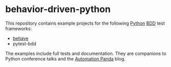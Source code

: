 # behavior-driven-python
This repository contains example projects for the following
[Python](https://automationpanda.com/python/)
[BDD](https://automationpanda.com/bdd/) test frameworks:

* [behave](http://behave.readthedocs.io/en/latest/index.html)
* pytest-bdd

The examples include full tests and documentation.
They are companions to Python conference talks and the
[Automation Panda](https://automationpanda.com/) blog.